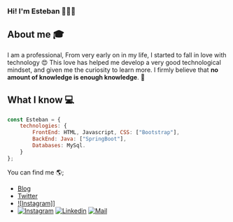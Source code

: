 ### Hi! I'm Esteban 👋🙋‍♂️

## About me :mortar_board:
I am a professional, From very early on in my life, I started to fall in love with technology 😍 This love has helped me develop a very good technological mindset, and given me the curiosity to learn more. I firmly believe that **no amount of knowledge is enough knowledge**. 🧠

## What I know 💻
```js
const Esteban = {
    technologies: {
        FrontEnd: HTML, Javascript, CSS: ["Bootstrap"],
        BackEnd: Java: ["SpringBoot"],
        Databases: MySql.
    }
};
```

You can find me 🌎;
 - [Blog]()
 - [Twitter]()
 - [![Instagram]](https://www.instagram.com/sgvanderz/)]
 - [![Instagram](https://img.shields.io/badge/-@sgvanderz-red?style=flat-square&logo=instagram&logoColor=white&link=https://www.instagram.com/sgvanderz/)](https://www.instagram.com/sgvanderz)
[![Linkedin](https://img.shields.io/badge/-Sarthak%20Bharadwaj-blue?style=flat-square&logo=linkedin&logoColor=white&link=https://www.linkedin.com/in/sarthak-bharadwaj-8552b5110/)](https://www.linkedin.com/in/sarthak-bharadwaj-8552b5110/)
[![Mail](https://img.shields.io/badge/-sarthakbh321@gmail.com-gray?style=flat-square&logo=gmail&logoColor=red&link=https://www.linkedin.com/in/sarthak-bharadwaj-8552b5110/)](mailto:sarthakbh321@gmail.com)


<!--
**esugeraldo/esugeraldo** is a ✨ _special_ ✨ repository because its `README.md` (this file) appears on your GitHub profile.

Here are some ideas to get you started:

- 🔭 I’m currently working on ...
- 🌱 I’m currently learning ...
- 👯 I’m looking to collaborate on ...
- 🤔 I’m looking for help with ...
- 💬 Ask me about ...
- 📫 How to reach me: ...
- 😄 Pronouns: ...
- ⚡ Fun fact: ...
-->
